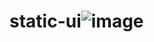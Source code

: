 # static-ui![image](https://user-images.githubusercontent.com/98307019/168973563-aa664119-9fe4-4720-99b7-9f9378d930c8.png)
